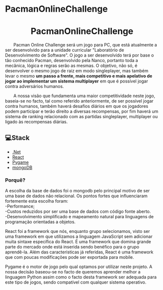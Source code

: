 # PacmanOnlineChallenge

<div align="center">
<h1 >PacmanOnlineChallenge </h1></div>
<p>&nbsp;&nbsp;&nbsp;&nbsp;&nbsp;&nbsp;&nbsp;Pacman Online Challenge será um jogo para PC, que está atualmente a ser desenvolvido para a unidade curricular "Laboratório de Desenvolvimento de Software". 
O jogo a ser desenvolvido terá por base o tão conhecido Pacman, desenvolvido pela Nanco, portanto toda a mecânica, lógica e regras serão as mesmas. O objetivo, não só, é  desenvolver o mesmo jogo de raiz em modo singleplayer, mas também levar o mesmo <b>um passo a frente, mais competitivo e mais apelativo de jogar ao implementar um sistema multiplayer</b> em que é possível jogar contra adversários humanos.</p>
<p>&nbsp;&nbsp;&nbsp;&nbsp;&nbsp;&nbsp;&nbsp;A nossa visão que fundamenta uma maior competitividade neste jogo, baseia-se no facto,  tal como referido anteriormente, de ser possível jogar contra humanos, também haverá desafios diários em que os jogadores podem participar e terão direito a diversas recompensas, por fim haverá um sistema de ranking relacionado com as partidas singleplayer, multiplayer ou ligado às recompensas diárias.</p>

## 💻Stack

- [.Net](https://dotnet.microsoft.com/)
- [React](https://reactjs.org)
- [Pygame](https://www.pygame.org/)
- [mongoDB](https://www.mongodb.com/)

<h3>Porquê?</h3>
<p>A escolha da base de dados foi o mongodb pelo principal motivo de ser uma base de dados não relacional. Os pontos fortes que influenciaram fortemente esta escolha foram:
<br>-Performance;
<br>-Custos reduzidos por ser uma base de dados com código fonte aberto.
<br>-Desenvolvimento simplificado e mapeamento natural para linguagens de programação orientadas a objetos.<br>
</p>
<p>React foi a framework que nós, enquanto grupo selecionamos, visto ser uma framework em que utilizamos a linguagem JavaScript sem adicionar muita sintaxe específica do React.
É uma framework que domina grande parte do mercado onde está inserida sendo benéfico para o grupo aprendê-la.
Além das caracteristicas já referidas, React é uma framework que com poucas modificações pode ser exportada para mobile.</p>
<p>Pygame é o motor de jogo pelo qual optamos por utilizar neste projeto. A nossa decisão baseou-se no facto de queremos aprender
melhor a linguagem Python assim como o facto desta framework ser adequada para este tipo de jogos, sendo compatível com qualquer
sistema operativo.</p>
